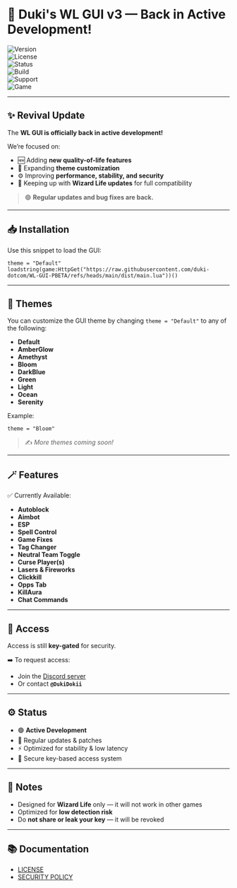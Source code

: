 # 🚀 Duki's WL GUI v3 — **Back in Active Development!**

![Version](https://img.shields.io/badge/version-3.10--BETA-brightgreen)  
![License](https://img.shields.io/badge/license-Custom-lightgrey)  
![Status](https://img.shields.io/badge/status-Active%20Development-success)  
![Build](https://img.shields.io/badge/build-Stable-blueviolet)  
![Support](https://img.shields.io/badge/support-Discord-blue)  
![Game](https://img.shields.io/badge/game-Wizard%20Life-ff69b4)  

---

## ✨ Revival Update

The **WL GUI is officially back in active development!**

We’re focused on:  
- 🆕 Adding **new quality-of-life features**  
- 🎨 Expanding **theme customization**  
- ⚙️ Improving **performance, stability, and security**  
- 🔄 Keeping up with **Wizard Life updates** for full compatibility  

> 🟢 **Regular updates and bug fixes are back.**

---

## 📥 Installation

Use this snippet to load the GUI:
```
theme = "Default"  
loadstring(game:HttpGet("https://raw.githubusercontent.com/duki-dotcom/WL-GUI-PBETA/refs/heads/main/dist/main.lua"))()
```
---

## 🎨 Themes

You can customize the GUI theme by changing `theme = "Default"` to any of the following:

- **Default**  
- **AmberGlow**  
- **Amethyst**  
- **Bloom**  
- **DarkBlue**  
- **Green**  
- **Light**  
- **Ocean**  
- **Serenity**

Example:  

`theme = "Bloom"`

> ✍️ *More themes coming soon!*

---

## 🪄 Features

✅ Currently Available:  
- **Autoblock**  
- **Aimbot**  
- **ESP**  
- **Spell Control**  
- **Game Fixes**  
- **Tag Changer**  
- **Neutral Team Toggle**  
- **Curse Player(s)**  
- **Lasers & Fireworks**  
- **Clickkill**  
- **Opps Tab**
- **KillAura**
- **Chat Commands**

---

## 🔑 Access

Access is still **key-gated** for security.

➡️ To request access:  
- Join the [Discord server](https://discord.gg/uuzhZR5s37)  
- Or contact **`@DukiDokii`**

---

## ⚙️ Status

- 🟢 **Active Development**  
- 🔄 Regular updates & patches  
- ⚡ Optimized for stability & low latency  
- 🔐 Secure key-based access system  

---

## 📝 Notes

- Designed for **Wizard Life** only — it will not work in other games  
- Optimized for **low detection risk**  
- Do **not share or leak your key** — it will be revoked  

---

## 📚 Documentation

- [LICENSE](./LICENSE.md)  
- [SECURITY POLICY](./SECURITY.md)
